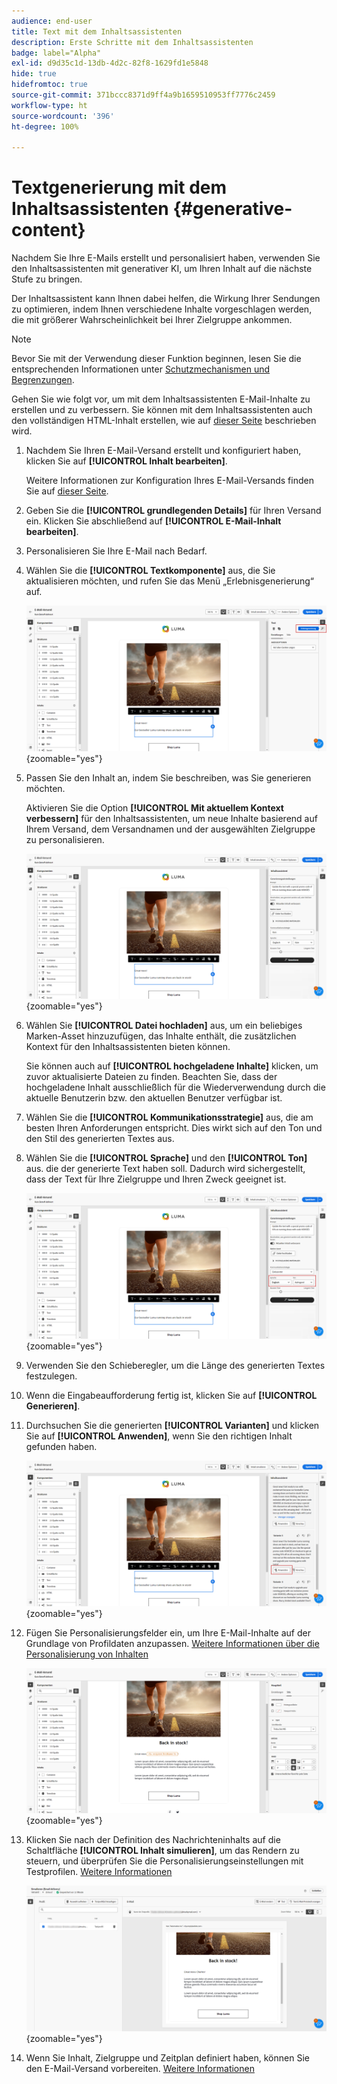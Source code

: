 ```yaml
---
audience: end-user
title: Text mit dem Inhaltsassistenten
description: Erste Schritte mit dem Inhaltsassistenten
badge: label="Alpha"
exl-id: d9d35c1d-13db-4d2c-82f8-1629fd1e5848
hide: true
hidefromtoc: true
source-git-commit: 371bccc8371d9ff4a9b1659510953ff7776c2459
workflow-type: ht
source-wordcount: '396'
ht-degree: 100%

---
```


# Textgenerierung mit dem Inhaltsassistenten {#generative-content}

Nachdem Sie Ihre E-Mails erstellt und personalisiert haben, verwenden Sie den Inhaltsassistenten mit generativer KI, um Ihren Inhalt auf die nächste Stufe zu bringen.

Der Inhaltsassistent kann Ihnen dabei helfen, die Wirkung Ihrer Sendungen zu optimieren, indem Ihnen verschiedene Inhalte vorgeschlagen werden, die mit größerer Wahrscheinlichkeit bei Ihrer Zielgruppe ankommen.

>[!NOTE]
>
>Bevor Sie mit der Verwendung dieser Funktion beginnen, lesen Sie die entsprechenden Informationen unter [Schutzmechanismen und Begrenzungen](generative-gs.md#guardrails-and-limitations).

Gehen Sie wie folgt vor, um mit dem Inhaltsassistenten E-Mail-Inhalte zu erstellen und zu verbessern. Sie können mit dem Inhaltsassistenten auch den vollständigen HTML-Inhalt erstellen, wie auf [dieser Seite](generative-email.md) beschrieben wird.

1. Nachdem Sie Ihren E-Mail-Versand erstellt und konfiguriert haben, klicken Sie auf **[!UICONTROL Inhalt bearbeiten]**.

   Weitere Informationen zur Konfiguration Ihres E-Mail-Versands finden Sie auf [dieser Seite](../email/create-email-content.md).

1. Geben Sie die **[!UICONTROL grundlegenden Details]** für Ihren Versand ein. Klicken Sie abschließend auf **[!UICONTROL E-Mail-Inhalt bearbeiten]**.

1. Personalisieren Sie Ihre E-Mail nach Bedarf.

1. Wählen Sie die **[!UICONTROL Textkomponente]** aus, die Sie aktualisieren möchten, und rufen Sie das Menü „Erlebnisgenerierung“ auf.

   ![](assets/text-genai-1.png){zoomable=&quot;yes&quot;}

1. Passen Sie den Inhalt an, indem Sie beschreiben, was Sie generieren möchten.

   Aktivieren Sie die Option **[!UICONTROL Mit aktuellem Kontext verbessern]** für den Inhaltsassistenten, um neue Inhalte basierend auf Ihrem Versand, dem Versandnamen und der ausgewählten Zielgruppe zu personalisieren.

   ![](assets/text-genai-3.png){zoomable=&quot;yes&quot;}

1. Wählen Sie **[!UICONTROL Datei hochladen]** aus, um ein beliebiges Marken-Asset hinzuzufügen, das Inhalte enthält, die zusätzlichen Kontext für den Inhaltsassistenten bieten können.

   Sie können auch auf **[!UICONTROL hochgeladene Inhalte]** klicken, um zuvor aktualisierte Dateien zu finden. Beachten Sie, dass der hochgeladene Inhalt ausschließlich für die Wiederverwendung durch die aktuelle Benutzerin bzw. den aktuellen Benutzer verfügbar ist.

1. Wählen Sie die **[!UICONTROL Kommunikationsstrategie]** aus, die am besten Ihren Anforderungen entspricht. Dies wirkt sich auf den Ton und den Stil des generierten Textes aus.

1. Wählen Sie die **[!UICONTROL Sprache]** und den **[!UICONTROL Ton]** aus. die der generierte Text haben soll. Dadurch wird sichergestellt, dass der Text für Ihre Zielgruppe und Ihren Zweck geeignet ist.

   ![](assets/text-genai-4.png){zoomable=&quot;yes&quot;}

1. Verwenden Sie den Schieberegler, um die Länge des generierten Textes festzulegen.

1. Wenn die Eingabeaufforderung fertig ist, klicken Sie auf **[!UICONTROL Generieren]**.

1. Durchsuchen Sie die generierten **[!UICONTROL Varianten]** und klicken Sie auf **[!UICONTROL Anwenden]**, wenn Sie den richtigen Inhalt gefunden haben.

   ![](assets/text-genai-5.png){zoomable=&quot;yes&quot;}

1. Fügen Sie Personalisierungsfelder ein, um Ihre E-Mail-Inhalte auf der Grundlage von Profildaten anzupassen. [Weitere Informationen über die Personalisierung von Inhalten](../personalization/personalize.md)

   ![](assets/text-genai-6.png){zoomable=&quot;yes&quot;}

1. Klicken Sie nach der Definition des Nachrichteninhalts auf die Schaltfläche **[!UICONTROL Inhalt simulieren]**, um das Rendern zu steuern, und überprüfen Sie die Personalisierungseinstellungen mit Testprofilen. [Weitere Informationen](../preview-test/preview-content.md)

   ![](assets/text-genai-7.png){zoomable=&quot;yes&quot;}

1. Wenn Sie Inhalt, Zielgruppe und Zeitplan definiert haben, können Sie den E-Mail-Versand vorbereiten. [Weitere Informationen](../monitor/prepare-send.md)
